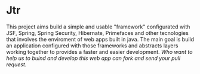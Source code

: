 # Jtr

This project aims build a simple and usable "framework" configurated with JSF, Spring, Spring Security, Hibernate, Primefaces
and other tecnologies that involves the enviroment of web apps built in java. The main goal is build an application
configured with those frameworks and abstracts layers working together to provides a faster and easier development. 
<i>Who want to help us to buind and develop this web app can fork and send your pull request.</i>
